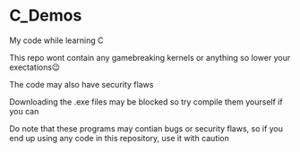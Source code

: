 # C_Demos
My code while learning C

This repo wont contain any gamebreaking kernels or anything so lower your exectations😉

The code may also have security flaws

Downloading the .exe files may be blocked so try compile them yourself if you can

Do note that these programs may contian bugs or security flaws, so if you end up using any code in this repository, use it with caution